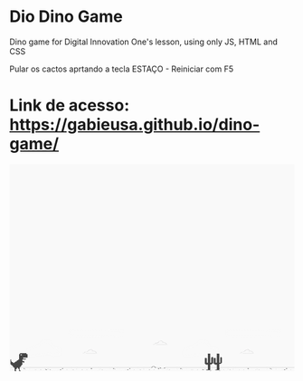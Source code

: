 # Dio Dino Game 
Dino game for Digital Innovation One's lesson, using only JS, HTML and CSS

Pular os cactos aprtando a tecla ESTAÇO - Reiniciar com F5

# Link de acesso: https://gabieusa.github.io/dino-game/

![screenshot](example.png?raw=true "screenshot")





